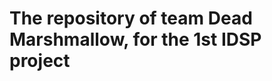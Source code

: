 # The repository of team Dead Marshmallow, for the 1st IDSP project 



<!---
idsp-fswd-dead-marshmallow/idsp-fswd-dead-marshmallow is a ✨ special ✨ repository because its `README.md` (this file) appears on your GitHub profile.
You can click the Preview link to take a look at your changes.
--->
